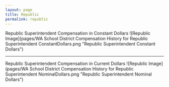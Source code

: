 ```yaml
---
layout: page
title: Republic
permalink: republic
---
```



Republic Superintendent Compensation in Constant Dollars
![Republic Image](pages/WA School District Compensation History for Republic Superintendent ConstantDollars.png "Republic Superintendent Constant Dollars")
___

Republic Superintendent Compensation in Current Dollars
![Republic Image](pages/WA School District Compensation History for Republic Superintendent NominalDollars.png "Republic Superintendent Nominal Dollars")